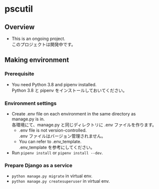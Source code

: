 # pscutil

## Overview

- This is an ongoing project.  
このプロジェクトは開発中です。

## Making environment

### Prerequisite

- You need Python 3.8 and pipenv installed.  
Python 3.8 と pipenv をインストールしておいてください。

### Environment settings

- Create .env file on each environment in the same directory as manage.py is in.  
各環境にて、manage.py と同じディレクトリに .env ファイルを作ります。
    - .env file is not version-controlled.  
    .env ファイルはバージョン管理されません。
    - You can refer to .env_template.  
    .env_template を参考にしてください。
- Run `pipenv install` or `pipenv install --dev`.

### Prepare Django as a service

- `python manage.py migrate` in virtual env.
- `python manage.py createsuperuser` in virtual env.
